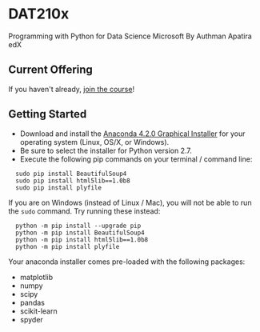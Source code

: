 # DAT210x
Programming with Python for Data Science Microsoft
By Authman Apatira
edX

## Current Offering

If you haven't already, [join the course](https://www.edx.org/course/programming-python-data-science-microsoft-dat210x-0)!


## Getting Started

 * Download and install the [Anaconda 4.2.0 Graphical Installer](https://www.continuum.io/downloads) for your operating system (Linux, OS/X, or Windows).
 * Be sure to select the installer for Python version 2.7.
 * Execute the following pip commands on your terminal / command line:

 ```
   sudo pip install BeautifulSoup4
   sudo pip install html5lib==1.0b8
   sudo pip install plyfile
 ```

 If you are on Windows (instead of Linux / Mac), you will not be able to run the `sudo` command. Try running these instead:

 ```
   python -m pip install --upgrade pip
   python -m pip install BeautifulSoup4
   python -m pip install html5lib==1.0b8
   python -m pip install plyfile
 ```
 
Your anaconda installer comes pre-loaded with the following packages:

 * matplotlib
 * numpy
 * scipy
 * pandas
 * scikit-learn
 * spyder
